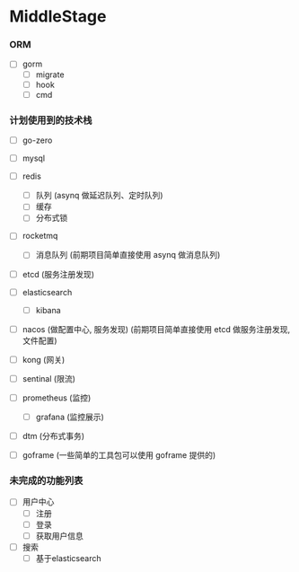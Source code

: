 # MiddleStage


### ORM
- [ ] gorm 
    - [ ] migrate
    - [ ] hook
    - [ ] cmd

### 计划使用到的技术栈
- [ ] go-zero
- [ ] mysql
- [ ] redis
    - [ ] 队列 (asynq 做延迟队列、定时队列)
    - [ ] 缓存
    - [ ] 分布式锁
- [ ] rocketmq
    - [ ] 消息队列 (前期项目简单直接使用 asynq 做消息队列)
- [ ] etcd (服务注册发现)
- [ ] elasticsearch
    - [ ] kibana
- [ ] nacos (做配置中心, 服务发现) (前期项目简单直接使用 etcd 做服务注册发现, 文件配置)
- [ ] kong (网关)
- [ ] sentinal (限流)
- [ ] prometheus (监控)
    - [ ] grafana (监控展示)
- [ ] dtm (分布式事务)
- [ ] goframe (一些简单的工具包可以使用 goframe 提供的)


### 未完成的功能列表
- [ ] 用户中心
    - [ ] 注册
    - [ ] 登录
    - [ ] 获取用户信息
- [ ] 搜索
    - [ ] 基于elasticsearch